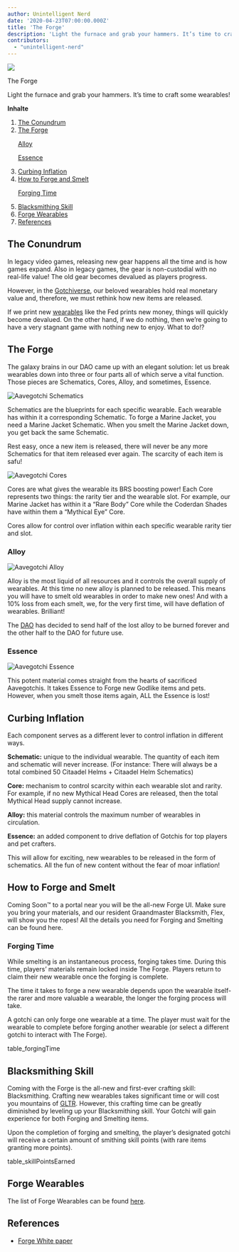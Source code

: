 ```yaml
---
author: Unintelligent Nerd
date: '2020-04-23T07:00:00.000Z'
title: 'The Forge'
description: 'Light the furnace and grab your hammers. It’s time to craft some wearables!'
contributors:
  - "unintelligent-nerd"
---
```


<div class="headerImageContainer">
<img class="headerImage" src="/forge/forge.png">
<p class="headerImageText">The Forge</p>
</div>

Light the furnace and grab your hammers. It’s time to craft some wearables!

<div class="contentsBox">

**Inhalte**

<ol>
<li><a href=#the-conundrum>The Conundrum</a></li>
<li><a href=#the-forge>The Forge</a></li>
<p><a href=#alloy>Alloy</a></p>
<p><a href=#essence>Essence</a></p>
<li><a href=#curbing-inflation>Curbing Inflation</a></li>
<li><a href=#how-to-forge-and-smelt>How to Forge and Smelt</a></li>
<p><a href=#forging-time>Forging Time</a></p>
<li><a href=#blacksmithing-skill>Blacksmithing Skill</a></li>
<li><a href=#forge-wearables>Forge Wearables</a></li>
<li><a href=#references>References</a></li>
</ol>

</div>

## The Conundrum

In legacy video games, releasing new gear happens all the time and is how games expand. Also in legacy games, the gear is non-custodial with no real-life value! The old gear becomes devalued as players progress.

However, in the [Gotchiverse](/gotchiverse), our beloved wearables hold real monetary value and, therefore, we must rethink how new items are released.

If we print new [wearables](/wearables) like the Fed prints new money, things will quickly become devalued. On the other hand, if we do nothing, then we’re going to have a very stagnant game with nothing new to enjoy. What to do!?

## The Forge

The galaxy brains in our DAO came up with an elegant solution: let us break wearables down into three or four parts all of which serve a vital function. Those pieces are Schematics, Cores, Alloy, and sometimes, Essence.

<img class="bodyImage" src="/forge/schematics.png" alt="Aavegotchi Schematics" />

Schematics are the blueprints for each specific wearable. Each wearable has within it a corresponding Schematic. To forge a Marine Jacket, you need a Marine Jacket Schematic. When you smelt the Marine Jacket down, you get back the same Schematic.

Rest easy, once a new item is released, there will never be any more Schematics for that item released ever again. The scarcity of each item is safu!

<img class="bodyImage" src="/forge/cores.png" alt="Aavegotchi Cores" />

Cores are what gives the wearable its BRS boosting power! Each Core represents two things: the rarity tier and the wearable slot. For example, our Marine Jacket has within it a “Rare Body” Core while the Coderdan Shades have within them a “Mythical Eye” Core.

Cores allow for control over inflation within each specific wearable rarity tier and slot.

### Alloy

<img src="/forge/alloy.png" alt="Aavegotchi Alloy" />

Alloy is the most liquid of all resources and it controls the overall supply of wearables. At this time no new alloy is planned to be released. This means you will have to smelt old wearables in order to make new ones! And with a 10% loss from each smelt, we, for the very first time, will have deflation of wearables. Brilliant!

The [DAO](/dao) has decided to send half of the lost alloy to be burned forever and the other half to the DAO for future use.

### Essence

<img src="/forge/essence.png" alt="Aavegotchi Essence" />

This potent material comes straight from the hearts of sacrificed Aavegotchis. It takes Essence to Forge new Godlike items and pets. However, when you smelt those items again, ALL the Essence is lost!

## Curbing Inflation

Each component serves as a different lever to control inflation in different ways.

**Schematic:** unique to the individual wearable. The quantity of each item and schematic will never increase. (For instance: There will always be a total combined 50 Citaadel Helms + Citaadel Helm Schematics)

**Core:** mechanism to control scarcity within each wearable slot and rarity. For example, if no new Mythical Head Cores are released, then the total Mythical Head supply cannot increase.

**Alloy:** this material controls the maximum number of wearables in circulation.

**Essence:** an added component to drive deflation of Gotchis for top players and pet crafters.

This will allow for exciting, new wearables to be released in the form of schematics. All the fun of new content without the fear of moar inflation!

## How to Forge and Smelt

Coming Soon™ to a portal near you will be the all-new Forge UI. Make sure you bring your materials, and our resident Graandmaster Blacksmith, Flex, will show you the ropes! All the details you need for Forging and Smelting can be found here.

### Forging Time

While smelting is an instantaneous process, forging takes time. During this time, players’ materials remain locked inside The Forge. Players return to claim their new wearable once the forging is complete.

The time it takes to forge a new wearable depends upon the wearable itself- the rarer and more valuable a wearable, the longer the forging process will take.

A gotchi can only forge one wearable at a time. The player must wait for the wearable to complete before forging another wearable (or select a different gotchi to interact with The Forge).

table_forgingTime

## Blacksmithing Skill

Coming with the Forge is the all-new and first-ever crafting skill: Blacksmithing. Crafting new wearables takes significant time or will cost you mountains of [GLTR](/gotchus-alchemica-exchange#gltr-token). However, this crafting time can be greatly diminished by leveling up your Blacksmithing skill. Your Gotchi will gain experience for both Forging and Smelting items.

Upon the completion of forging and smelting, the player’s designated gotchi will receive a certain amount of smithing skill points (with rare items granting more points).

table_skillPointsEarned

## Forge Wearables

The list of Forge Wearables can be found [here](/wearables#forge-wearables).

## References

* [Forge White paper](https://docs.google.com/document/d/1RvlJmCRudFnso45oPU0veBqo-OLwwZiMJDaNBjRhf54)